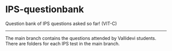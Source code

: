 # IPS-questionbank
Question bank of IPS questions asked so far! (VIT-C)

----------------------------------------------------
The main branch contains the questions attended by Vallidevi students.
There are folders for each IPS test in the main branch.

